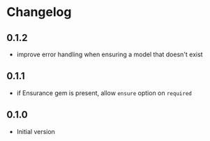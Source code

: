 # Changelog

## 0.1.2
- improve error handling when ensuring a model that doesn't exist

## 0.1.1
- if Ensurance gem is present, allow `ensure` option on `required`

## 0.1.0
- Initial version
